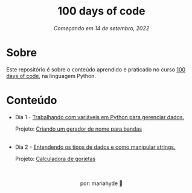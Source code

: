 # <div align="center"> 100 days of code </div>
<div align="center"> <h6>Começando em 14 de setembro, 2022</h6> </div>

# Sobre

Este repositório é sobre o conteúdo aprendido e praticado no curso  <a href="https://www.udemy.com/course/100-days-of-code/">100 days of code</a>, na linguagem Python.
<br>

# Conteúdo
<ul>
    <li>Dia 1 - <a href="https://github.com/mariahyde-dev/100days-of-code/tree/master/Dia%201">Trabalhando com variáveis em Python para gerenciar dados.</a></li>
    
Projeto:
<a href="https://replit.com/@paganimariadl/gerador-nome-banda#main.py">Criando um gerador de nome para bandas</a>

<br>


<li>Dia 2 - <a href="https://github.com/mariahyde-dev/100days-of-code/tree/master/Dia%202"> Entendendo os tipos de dados e como manipular strings. </a></li>

Projeto: <a href="https://replit.com/@paganimariadl/Dia-2-1#main.py"> Calculadora de gorjetas</a>

</ul>


<br>
<br>

<div align="center">
por: mariahyde 🦊 </div>
